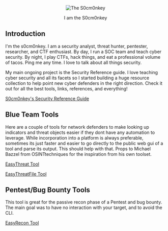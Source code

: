 <p align="center">
  <img src="https://github.com/s0cm0nkey/s0cm0nkey.github.io/blob/main/proxy-image.jpeg" alt="The S0cm0nkey"/>
</p>


<p style="text-align:center">I am the S0cm0nkey</p>


## Introduction
I'm the s0cm0nkey. I am a security analyst, threat hunter, pentester, researcher, and CTF enthusiast. By day, I run a SOC team and teach cyber security. By night, I play CTFs, hack things, and eat a professional volume of tacos. Ping me any time. I love to talk about all things security. 

My main ongoing project is the Security Reference guide. I love teaching cyber security and all its facets so I started  building a huge resource collection to help point new cyber defenders in the right direction.
Check it out for all the best tools, links, references, and everything!

[S0cm0nkey's Security Reference Guide](https://s0cm0nkey.gitbook.io/s0cm0nkeys-security-reference-guide/)

## Blue Team Tools
Here are a couple of tools for network defenders to make looking up indicators and threat objects easier if they dont have any automation to leverage. While incorporation into a platform is always preferable, sometimes its just faster and easier to go directly to the public web gui of a tool and parse its output. This should help with that. Props to Michael Bazzel from OSINTtechniques for the inspiration from his own toolset.

[EasyThreat Tool](EasyThreat.html)

[EasyThreatFile Tool](EasyThreatFile.html)

## Pentest/Bug Bounty Tools
This tool is great for the passive recon phase of a Pentest and bug bounty. The main goal was to have no interaction with your target, and to avoid the CLI.

[EasyRecon Tool](EasyRecon.html)
